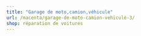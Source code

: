 ```yaml
---
title: "Garage de moto,camion,véhicule"
url: /macenta/garage-de-moto-camion-vehicule-3/
shop: réparation de voitures
---
```


